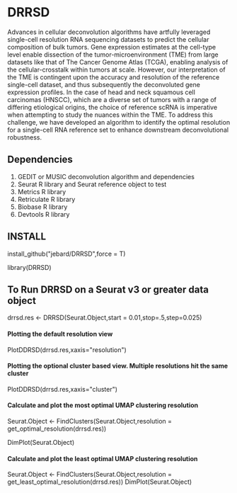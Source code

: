 # DRRSD
Advances in cellular deconvolution algorithms have artfully leveraged single-cell resolution RNA sequencing datasets to predict the cellular composition of bulk tumors. Gene expression estimates at the cell-type level enable dissection of the tumor-microenvironment (TME) from large datasets like that of The Cancer Genome Atlas (TCGA), enabling analysis of the cellular-crosstalk within tumors at scale. However, our interpretation of the TME is contingent upon the accuracy and resolution of the reference single-cell dataset, and thus subsequently the deconvoluted gene expression profiles. In the case of head and neck squamous cell carcinomas (HNSCC), which are a diverse set of tumors with a range of differing etiological origins, the choice of reference scRNA is imperative when attempting to study the nuances within the TME. To address this challenge, we have developed an algorithm to identify the optimal resolution for a single-cell RNA reference set to enhance downstream deconvolutional robustness.

## Dependencies
1. GEDIT or MUSIC deconvolution algorithm and dependencies
2. Seurat R library and Seurat reference object to test
3. Metrics R library
4. Retriculate R library
5. Biobase R library
6. Devtools R library 

## INSTALL
install_github("jebard/DRRSD",force = T)

library(DRRSD)


## To Run DRRSD on a Seurat v3 or greater data object
drrsd.res <- DRRSD(Seurat.Object,start = 0.01,stop=.5,step=0.025)

#### Plotting the default resolution view
PlotDDRSD(drrsd.res,xaxis="resolution")

#### Plotting the optional cluster based view. Multiple resolutions hit the same cluster
PlotDDRSD(drrsd.res,xaxis="cluster")

#### Calculate and plot the most optimal UMAP clustering resolution
Seurat.Object <- FindClusters(Seurat.Object,resolution = get_optimal_resolution(drrsd.res))

DimPlot(Seurat.Object)

#### Calculate and plot the least optimal UMAP clustering resolution
Seurat.Object <- FindClusters(Seurat.Object,resolution = get_least_optimal_resolution(drrsd.res))
DimPlot(Seurat.Object)

